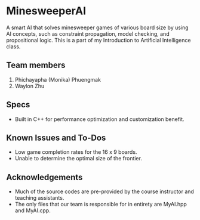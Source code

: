 # MinesweeperAI
A smart AI that solves minesweeper games of various board size by using AI concepts, such as constraint propagation, model checking, and propositional logic. This is a part of my Introduction to Artificial Intelligence class.

## Team members
  1. Phichayapha (Monika) Phuengmak
  2. Waylon Zhu
  
## Specs
  - Built in C++ for performance optimization and customization benefit.
  
## Known Issues and To-Dos
  - Low game completion rates for the 16 x 9 boards.
  - Unable to determine the optimal size of the frontier.

## Acknowledgements
  - Much of the source codes are pre-provided by the course instructor and teaching assistants.
  - The only files that our team is responsible for in entirety are MyAI.hpp and MyAI.cpp.
